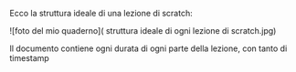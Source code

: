Ecco la struttura ideale di una lezione di scratch:

![foto del mio quaderno](
struttura ideale di ogni lezione di scratch.jpg)

Il documento contiene ogni durata di ogni parte della lezione, con tanto di timestamp
